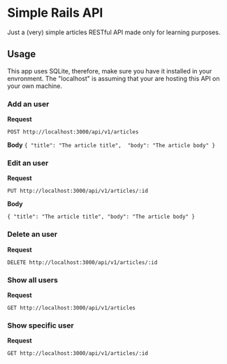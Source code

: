 # Simple Rails API

Just a (very) simple articles RESTful API made only for learning purposes.

## Usage

This app uses SQLite, therefore, make sure you have it installed in your envronment.
The "localhost" is assuming that your are hosting this API on your own machine.

### Add an user
**Request**

`POST http://localhost:3000/api/v1/articles`

**Body**
`{
  "title": "The article title", 
  "body": "The article body"
}`

### Edit an user
**Request**

`PUT http://localhost:3000/api/v1/articles/:id`

**Body**

`{
  "title": "The article title",
  "body": "The article body"
}`

### Delete an user
**Request**

`DELETE http://localhost:3000/api/v1/articles/:id`

### Show all users
**Request**

`GET http://localhost:3000/api/v1/articles`

### Show specific user
**Request**

`GET http://localhost:3000/api/v1/articles/:id`
